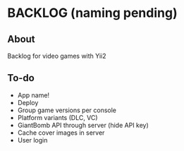 # BACKLOG (naming pending)

## About

Backlog for video games with Yii2

## To-do

* App name!
* Deploy
* Group game versions per console
* Platform variants (DLC, VC)
* GiantBomb API through server (hide API key)
* Cache cover images in server
* User login